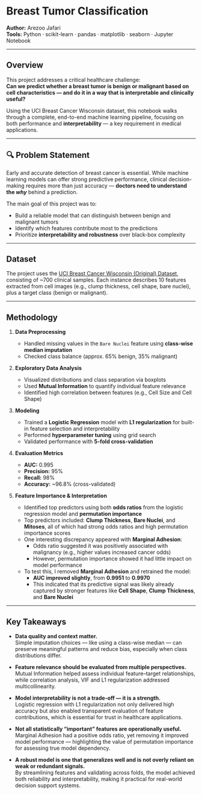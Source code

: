 # Breast Tumor Classification

**Author:** Arezoo Jafari  
**Tools:** Python · scikit-learn · pandas · matplotlib · seaborn · Jupyter Notebook

---

## Overview

This project addresses a critical healthcare challenge:  
**Can we predict whether a breast tumor is benign or malignant based on cell characteristics — and do it in a way that is interpretable and clinically useful?**

Using the UCI Breast Cancer Wisconsin dataset, this notebook walks through a complete, end-to-end machine learning pipeline, focusing on both performance and **interpretability** — a key requirement in medical applications.

---

## 🔍 Problem Statement

Early and accurate detection of breast cancer is essential. While machine learning models can offer strong predictive performance, clinical decision-making requires more than just accuracy — **doctors need to understand the *why*** behind a prediction.

The main goal of this project was to:
- Build a reliable model that can distinguish between benign and malignant tumors
- Identify which features contribute most to the predictions
- Prioritize **interpretability and robustness** over black-box complexity

---

##  Dataset

The project uses the [UCI Breast Cancer Wisconsin (Original) Dataset](https://archive.ics.uci.edu/ml/datasets/breast+cancer+wisconsin+(original)), consisting of ~700 clinical samples. Each instance describes 10 features extracted from cell images (e.g., clump thickness, cell shape, bare nuclei), plus a target class (benign or malignant).

---

## Methodology

1. **Data Preprocessing**
   - Handled missing values in the `Bare Nuclei` feature using **class-wise median imputation**
   - Checked class balance (approx. 65% benign, 35% malignant)

2. **Exploratory Data Analysis**
   - Visualized distributions and class separation via boxplots
   - Used **Mutual Information** to quantify individual feature relevance
   - Identified high correlation between features (e.g., Cell Size and Cell Shape)

3. **Modeling**
   - Trained a **Logistic Regression** model with **L1 regularization** for built-in feature selection and interpretability
   - Performed **hyperparameter tuning** using grid search
   - Validated performance with **5-fold cross-validation**

4. **Evaluation Metrics**
   - **AUC:** 0.995  
   - **Precision:** 95%  
   - **Recall:** 98%  
   - **Accuracy:** ~96.8% (cross-validated)

5. **Feature Importance & Interpretation**
   - Identified top predictors using both **odds ratios** from the logistic regression model and **permutation importance**
   - Top predictors included: **Clump Thickness**, **Bare Nuclei**, and **Mitoses**, all of which had strong odds ratios and high permutation importance scores
   - One interesting discrepancy appeared with **Marginal Adhesion**:
     - Odds ratio suggested it was positively associated with malignancy (e.g., higher values increased cancer odds)
     - However, permutation importance showed it had little impact on model performance
   - To test this, I removed **Marginal Adhesion** and retrained the model:
     - **AUC improved slightly**, from **0.9951** to **0.9970**
     - This indicated that its predictive signal was likely already captured by stronger features like **Cell Shape**, **Clump Thickness**, and **Bare Nuclei**
---

## Key Takeaways

- **Data quality and context matter.**  
  Simple imputation choices — like using a class-wise median — can preserve meaningful patterns and reduce bias, especially when class distributions differ.

- **Feature relevance should be evaluated from multiple perspectives.**  
  Mutual Information helped assess individual feature–target relationships, while correlation analysis, VIF and L1 regularization addressed multicollinearity.

- **Model interpretability is not a trade-off — it is a strength.**  
  Logistic regression with L1 regularization not only delivered high accuracy but also enabled transparent evaluation of feature contributions, which is essential for trust in healthcare applications.

- **Not all statistically “important” features are operationally useful.**  
  Marginal Adhesion had a positive odds ratio, yet removing it improved model performance — highlighting the value of permutation importance for assessing true model dependency.

- **A robust model is one that generalizes well and is not overly reliant on weak or redundant signals.**  
  By streamlining features and validating across folds, the model achieved both reliability and interpretability, making it practical for real-world decision support systems.


